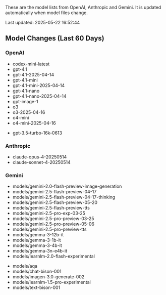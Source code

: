 These are the model lists from OpenAI, Anthropic and Gemini.
It is updated automatically when model files change.

Last updated: 2025-05-22 16:52:44

## Model Changes (Last 60 Days)

### OpenAI

+ codex-mini-latest
+ gpt-4.1
+ gpt-4.1-2025-04-14
+ gpt-4.1-mini
+ gpt-4.1-mini-2025-04-14
+ gpt-4.1-nano
+ gpt-4.1-nano-2025-04-14
+ gpt-image-1
+ o3
+ o3-2025-04-16
+ o4-mini
+ o4-mini-2025-04-16
- gpt-3.5-turbo-16k-0613

### Anthropic

+ claude-opus-4-20250514
+ claude-sonnet-4-20250514

### Gemini

+ models/gemini-2.0-flash-preview-image-generation
+ models/gemini-2.5-flash-preview-04-17
+ models/gemini-2.5-flash-preview-04-17-thinking
+ models/gemini-2.5-flash-preview-05-20
+ models/gemini-2.5-flash-preview-tts
+ models/gemini-2.5-pro-exp-03-25
+ models/gemini-2.5-pro-preview-03-25
+ models/gemini-2.5-pro-preview-05-06
+ models/gemini-2.5-pro-preview-tts
+ models/gemma-3-12b-it
+ models/gemma-3-1b-it
+ models/gemma-3-4b-it
+ models/gemma-3n-e4b-it
+ models/learnlm-2.0-flash-experimental
- models/aqa
- models/chat-bison-001
- models/imagen-3.0-generate-002
- models/learnlm-1.5-pro-experimental
- models/text-bison-001

